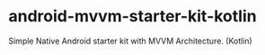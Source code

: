# android-mvvm-starter-kit-kotlin
Simple Native Android starter kit with MVVM Architecture. (Kotlin)
